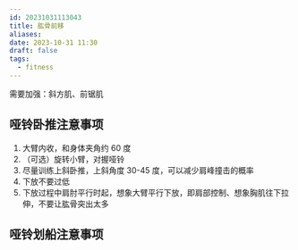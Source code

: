 ```yaml
---
id: 20231031113043
title: 肱骨前移
aliases: 
date: 2023-10-31 11:30
draft: false
tags:
  - fitness
---
```



需要加强：斜方肌、前锯肌
## 哑铃卧推注意事项

1. 大臂内收，和身体夹角约 60 度
2. （可选）旋转小臂，对握哑铃
3. 尽量训练上斜卧推，上斜角度 30-45 度，可以减少肩峰撞击的概率
4. 下放不要过低
5. 下放过程中肩肘平行时起，想象大臂平行下放，即肩部控制、想象胸肌往下拉伸，不要让肱骨突出太多

## 哑铃划船注意事项

